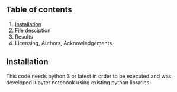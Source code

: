 ## Table of contents
1. [Installation](#Installation)
2. File desciption
3. Results
4. Licensing, Authors, Acknowledgements

## Installation
This code needs python 3 or latest in order to be executed and was developed jupyter notebook using existing python libraries.
